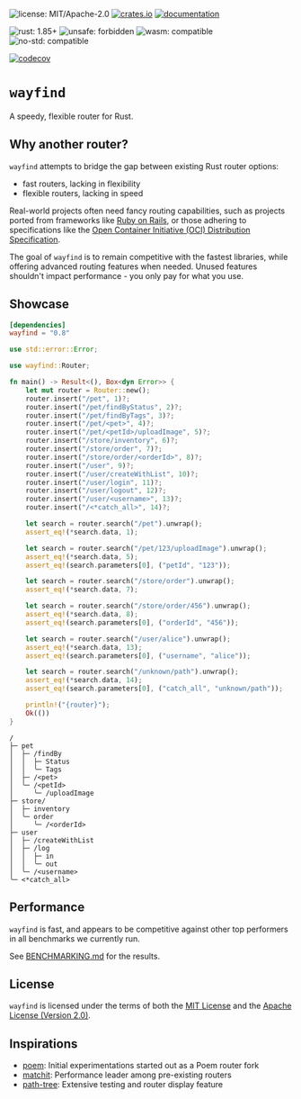 ![license: MIT/Apache-2.0](https://img.shields.io/badge/license-MIT%2FApache--2.0-blue.svg)
[![crates.io](https://img.shields.io/crates/v/wayfind)](https://crates.io/crates/wayfind)
[![documentation](https://docs.rs/wayfind/badge.svg)](https://docs.rs/wayfind)

![rust: 1.85+](https://img.shields.io/badge/rust-1.85+-orange.svg)
![`unsafe`: forbidden](https://img.shields.io/badge/unsafe-forbidden-success.svg)
![`wasm`: compatible](https://img.shields.io/badge/wasm-compatible-success.svg)
![`no-std`: compatible](https://img.shields.io/badge/no--std-compatible-success.svg)

[![codecov](https://codecov.io/gh/DuskSystems/wayfind/graph/badge.svg?token=QMSW55438K)](https://codecov.io/gh/DuskSystems/wayfind)

# `wayfind`

A speedy, flexible router for Rust.

## Why another router?

`wayfind` attempts to bridge the gap between existing Rust router options:

- fast routers, lacking in flexibility
- flexible routers, lacking in speed

Real-world projects often need fancy routing capabilities, such as projects ported from frameworks like [Ruby on Rails](https://guides.rubyonrails.org/routing.html), or those adhering to specifications like the [Open Container Initiative (OCI) Distribution Specification](https://github.com/opencontainers/distribution-spec/blob/main/spec.md).

The goal of `wayfind` is to remain competitive with the fastest libraries, while offering advanced routing features when needed. Unused features shouldn't impact performance - you only pay for what you use.

## Showcase

```toml
[dependencies]
wayfind = "0.8"
```

```rust
use std::error::Error;

use wayfind::Router;

fn main() -> Result<(), Box<dyn Error>> {
    let mut router = Router::new();
    router.insert("/pet", 1)?;
    router.insert("/pet/findByStatus", 2)?;
    router.insert("/pet/findByTags", 3)?;
    router.insert("/pet/<pet>", 4)?;
    router.insert("/pet/<petId>/uploadImage", 5)?;
    router.insert("/store/inventory", 6)?;
    router.insert("/store/order", 7)?;
    router.insert("/store/order/<orderId>", 8)?;
    router.insert("/user", 9)?;
    router.insert("/user/createWithList", 10)?;
    router.insert("/user/login", 11)?;
    router.insert("/user/logout", 12)?;
    router.insert("/user/<username>", 13)?;
    router.insert("/<*catch_all>", 14)?;

    let search = router.search("/pet").unwrap();
    assert_eq!(*search.data, 1);

    let search = router.search("/pet/123/uploadImage").unwrap();
    assert_eq!(*search.data, 5);
    assert_eq!(search.parameters[0], ("petId", "123"));

    let search = router.search("/store/order").unwrap();
    assert_eq!(*search.data, 7);

    let search = router.search("/store/order/456").unwrap();
    assert_eq!(*search.data, 8);
    assert_eq!(search.parameters[0], ("orderId", "456"));

    let search = router.search("/user/alice").unwrap();
    assert_eq!(*search.data, 13);
    assert_eq!(search.parameters[0], ("username", "alice"));

    let search = router.search("/unknown/path").unwrap();
    assert_eq!(*search.data, 14);
    assert_eq!(search.parameters[0], ("catch_all", "unknown/path"));

    println!("{router}");
    Ok(())
}
```

```
/
├─ pet
│  ├─ /findBy
│  │  ├─ Status
│  │  ╰─ Tags
│  ├─ /<pet>
│  ╰─ /<petId>
│     ╰─ /uploadImage
├─ store/
│  ├─ inventory
│  ╰─ order
│     ╰─ /<orderId>
├─ user
│  ├─ /createWithList
│  ├─ /log
│  │  ├─ in
│  │  ╰─ out
│  ╰─ /<username>
╰─ <*catch_all>
```

## Performance

`wayfind` is fast, and appears to be competitive against other top performers in all benchmarks we currently run.

See [BENCHMARKING.md](BENCHMARKING.md) for the results.

## License

`wayfind` is licensed under the terms of both the [MIT License](LICENSE-MIT) and the [Apache License (Version 2.0)](LICENSE-APACHE).

## Inspirations

- [poem](https://github.com/poem-web/poem): Initial experimentations started out as a Poem router fork
- [matchit](https://github.com/ibraheemdev/matchit): Performance leader among pre-existing routers
- [path-tree](https://github.com/viz-rs/path-tree): Extensive testing and router display feature
